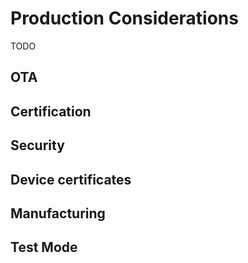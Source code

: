 # Production Considerations

TODO

## OTA

## Certification

## Security

## Device certificates

## Manufacturing

## Test Mode
